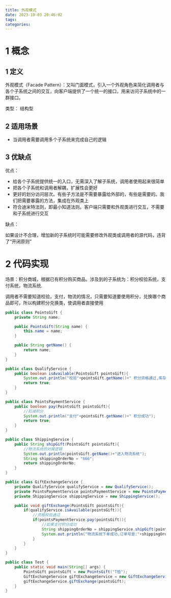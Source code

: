 ```yaml
---
title: 外观模式
date: 2023-10-03 20:46:02
tags:
categories:
---
```


# 1 概念

## 1 定义

外观模式（Facade Pattern）：又叫门面模式，引入一个外观角色来简化调用者与各个子系统之间的交互，向客户端提供了一个统一的接口，用来访问子系统中的一群接口。

类型： 结构型

## 2 适用场景

- 当调用者需要调用多个子系统来完成自己的逻辑

## 3 优缺点

优点：

-  给各个子系统提供统一的入口，无需深入了解子系统，调用者使用起来很简单
- 把各个子系统和调用者解耦，扩展性会更好
- 更好的划分访问层次。有些子方法是不需要暴露给外部的，有些是需要的。我们把需要暴露的方法，集成在外观类上
- 符合迪米特法则，即最小知道法则。客户端只需要和外观类进行交互，不需要和子系统进行交互

缺点：

如果设计不合理，增加新的子系统时可能需要修改外观类或调用者的源代码，违背了“开闭原则”

# 2 代码实现

场景：积分商城，根据已有积分购买商品。涉及到的子系统为：积分校验系统，支付系统，物流系统.

调用者不需要知道校验，支付，物流的情况，只需要知道要使用积分，兑换哪个商品即可，所以构建积分兑换类，使调用者直接使用

```java
public class PointsGift {
    private String name;

    public PointsGift(String name) {
        this.name = name;
    }

    public String getName() {
        return name;
    }
}
```

```java
public class QualifyService {
    public boolean isAvailable(PointsGift pointsGift){
        System.out.println("校验"+pointsGift.getName()+" 积分资格通过,库存通过");
        return true;
    }
}
```

```java
public class PointsPaymentService {
    public boolean pay(PointsGift pointsGift){
        //扣减积分
        System.out.println("支付"+pointsGift.getName()+" 积分成功");
        return true;
    }
}
```

```java
public class ShippingService {
    public String shipGift(PointsGift pointsGift){
        //物流系统的对接逻辑
        System.out.println(pointsGift.getName()+"进入物流系统");
        String shippingOrderNo = "666";
        return shippingOrderNo;
    }
}
```

```java 
public class GiftExchangeService {
    private QualifyService qualifyService = new QualifyService();
    private PointsPaymentService pointsPaymentService = new PointsPaymentService();
    private ShippingService shippingService = new ShippingService();

    public void giftExchange(PointsGift pointsGift){
        if(qualifyService.isAvailable(pointsGift)){
            //资格校验通过
            if(pointsPaymentService.pay(pointsGift)){
                //如果支付积分成功
                String shippingOrderNo = shippingService.shipGift(pointsGift);
                System.out.println("物流系统下单成功,订单号是:"+shippingOrderNo);
            }
        }
    }
}
```

```java 
public class Test {
    public static void main(String[] args) {
        PointsGift pointsGift = new PointsGift("T恤");
        GiftExchangeService giftExchangeService = new GiftExchangeService();
        giftExchangeService.giftExchange(pointsGift);
    }
}
```

